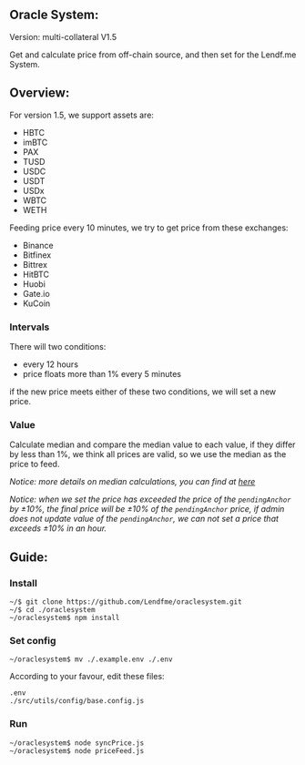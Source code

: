 ## Oracle System:

Version: multi-collateral V1.5

Get and calculate price from off-chain source, and then set for the Lendf.me System.

## Overview:

For version 1.5, we support assets are:

- HBTC
- imBTC
- PAX
- TUSD
- USDC
- USDT
- USDx
- WBTC
- WETH

Feeding price every 10 minutes, we try to get price from these exchanges:

- Binance
- Bitfinex
- Bittrex
- HitBTC
- Huobi
- Gate.io
- KuCoin

### Intervals

There will two conditions:

- every 12 hours
- price floats more than 1% every 5 minutes

if the new price meets either of these two conditions, we will set a new price.

### Value

Calculate median and compare the median value to each value, if they differ by less than 1%, we think all prices are valid, so we use the median as the price to feed.

_Notice: more details on median calculations, you can find at [here](./src/helpers/Strategy.png)_

_Notice: when we set the price has exceeded the price of the `pendingAnchor` by ±10%, the final price will be ±10% of the `pendingAnchor` price, if admin does not update value of the `pendingAnchor`, we can not set a price that exceeds ±10% in an hour._

## Guide:

### Install

```
~/$ git clone https://github.com/Lendfme/oraclesystem.git
~/$ cd ./oraclesystem
~/oraclesystem$ npm install
```

### Set config

```
~/oraclesystem$ mv ./.example.env ./.env
```

According to your favour, edit these files:

```
.env
./src/utils/config/base.config.js
```

### Run

```
~/oraclesystem$ node syncPrice.js
~/oraclesystem$ node priceFeed.js
```
